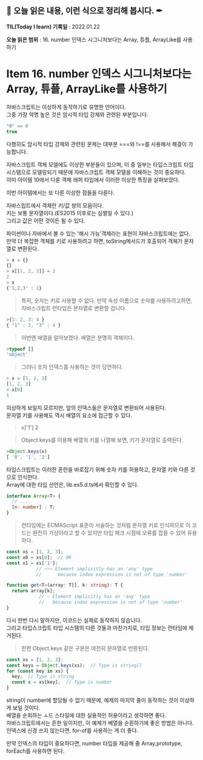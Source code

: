 ## 📕 오늘 읽은 내용, 이런 식으로 정리해 봅시다. ✒

**TIL(Today I learn) 기록일** : 2022.01.22

**오늘 읽은 범위** : 16. number 인덱스 시그니처보다는 Array, 튜플, ArrayLike를 사용하기


# Item 16. number 인덱스 시그니처보다는 Array, 튜플, ArrayLike를 사용하기
자바스크립트는 이상하게 동작하기로 유명한 언어이다.   
그중 가장 악명 높은 것은 암시적 타입 강제와 관련된 부분입니다.   
  
```ts
"0" == 0
true
```

다행히도 암시적 타입 강제와 관련된 문제는 대부분 ===와 !==를 사용해서 해결이 가능합니다.   
  
자바스크립트 객체 모델에도 이상한 부분들이 있으며, 이 중 일부는 타입스크립트 타입 시스템으로 모델링되기 때문에 자바스크립트 객체 모델을 이해하는 것이 중요하다.   
이미 아이템 10에서 다룬 객체 래퍼 타입에서 이러한 이상한 특징을 살펴보았다.   
   
 이번 아이템에서는 또 다른 이상한 점들을 다룬다.   
     
 자바스립트에서 객체란 키/값 쌍의 모음이다.   
 키는 보통 문자열이다.(ES2015 이후로는 심벌일 수 있다.)   
 그리고 값은 어떤 것이든 될 수 있다.   
    
파이썬이나 자바에서 볼 수 있는 '해시 가능'객체라는 표현이 자바스크립트에는 없다.   
만약 더 복잡한 객체를 키로 사용하려고 하면, toString메서드가 호출되어 객체가 문자열로 변환된다.   
```ts
> x = {}
{}
> x[[1, 2, 3]] = 2
2
> x
{'1,2,3' : 1}
```

>특히, 숫자는 키로 사용할 수 없다. 만약 속성 이름으로 숫자를 사용하려고하면, 자바스크립트 런타임은 문자열로 변환할 겁니다.   
```ts
>{1: 2, 3: 4 }
{ "1" : 2, "3" : 4 }
```
> 이번엔 배열을 알아보겠다. 배열은 분명히 객체이다.
```ts
>typeof []
'object'
```
> 그러니 숫자 인덱스를 사용하는 것이 당연하다.
```ts
> x = [1, 2, 3]
[1, 2, 3]
> x[0]
1
```

이상하게 보일지 모르지만, 앞의 인덱스들은 문자열로 변환되어 사용된다.   
문자열 키를 사용해도 역시 배열의 요소에 접근할 수 있다.   
>x['1']
2

>Object.keys를 이용해 배열의 키를 나열해 보면, 키가 문자열로 출력된다.
```ts
>Object.keys(x)
[ '0', '1', '2']
```

타입스크립트는 이러한 혼란을 바로잡기 위해 숫자 키를 허용하고, 문자열 키와 다른 것으로 인식한다.   
Array에 대한 타입 선언은, lib.es5.d.ts에서 확인할 수 있다.
```ts
interface Array<T> {
  // ....
  [n: number] : T;
}
```
>런타임에는 ECMAScript 표준이 서술하는 것처럼 문자열 키로 인식하므로 이 코드는 완전히 가상이라고 할 수 있지만 타입 체크 시점에 오류를 잡을 수 있어 유용하다.   
```ts
const xs = [1, 2, 3];
const x0 = xs[0];  // OK
const x1 = xs['1'];
           // ~~~ Element implicitly has an 'any' type
           //      because index expression is not of type 'number'

function get<T>(array: T[], k: string): T {
  return array[k];
            // ~ Element implicitly has an 'any' type
            //   because index expression is not of type 'number'
}
``` 
다시 한번 다시 말하지만, 이코드는 실제로 동작하지 않습니다.   
그리고 타입스크립트 타입 시스템의 다른 것들과 마찬가지로, 타입 정보는 런타임에 제거된다.   
> 한편 Object.keys 같은 구문은 여전히 문자열로 반환된다.
```ts
const xs = [1, 2, 3];
const keys = Object.keys(xs);  // Type is string[]
for (const key in xs) {
  key;  // Type is string
  const x = xs[key];  // Type is number
}
```
string이 number에 할당될 수 없기 때문에, 예제의 마지막 줄이 동작하는 것이 이상하게 보일 것이다.   
배열을 순회하는 ㅗ드 스타일에 대한 실용적인 허용이라고 생각하면 좋다.   
자바스크립트에서는 흔한 일이지만, 이 예제가 배열을 순횐하기에 좋은 방법은 아니다.   
인덱스에 신경 쓰지 않는다면, for-of를 사용하는 게 더 좋다.   
   
 만약 인덱스의 타입이 중요하다면, number 타입을 제공해 줄 Array.prototype, forEach를 사용하면 된다.
